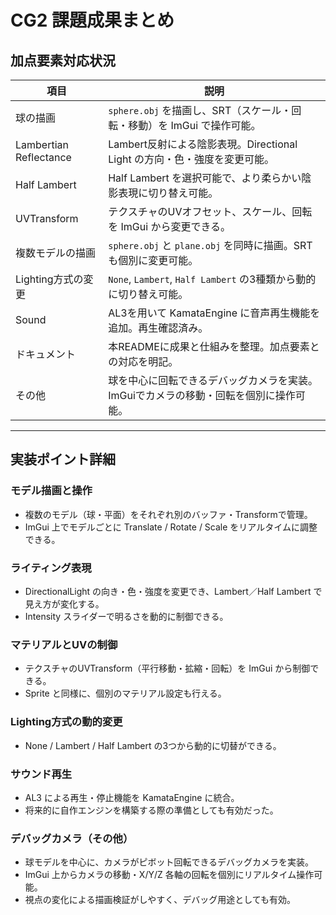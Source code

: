 # CG2 課題成果まとめ

## 加点要素対応状況

| 項目 | 説明 |
|------|------|
| 球の描画                | `sphere.obj` を描画し、SRT（スケール・回転・移動）を ImGui で操作可能。            |
| Lambertian Reflectance | Lambert反射による陰影表現。Directional Light の方向・色・強度を変更可能。          |
| Half Lambert           | Half Lambert を選択可能で、より柔らかい陰影表現に切り替え可能。                    |
| UVTransform            | テクスチャのUVオフセット、スケール、回転を ImGui から変更できる。                   |
| 複数モデルの描画         | `sphere.obj` と `plane.obj` を同時に描画。SRTも個別に変更可能。                  |
| Lighting方式の変更      | `None`, `Lambert`, `Half Lambert` の3種類から動的に切り替え可能。                |
| Sound                  | AL3を用いて KamataEngine に音声再生機能を追加。再生確認済み。                      |
| ドキュメント            | 本READMEに成果と仕組みを整理。加点要素との対応を明記。                             |
| その他                  | 球を中心に回転できるデバッグカメラを実装。ImGuiでカメラの移動・回転を個別に操作可能。 | 

---

## 実装ポイント詳細

### モデル描画と操作
- 複数のモデル（球・平面）をそれぞれ別のバッファ・Transformで管理。
- ImGui 上でモデルごとに Translate / Rotate / Scale をリアルタイムに調整できる。

### ライティング表現
- DirectionalLight の向き・色・強度を変更でき、Lambert／Half Lambert で見え方が変化する。
- Intensity スライダーで明るさを動的に制御できる。

### マテリアルとUVの制御
- テクスチャのUVTransform（平行移動・拡縮・回転）を ImGui から制御できる。
- Sprite と同様に、個別のマテリアル設定も行える。

### Lighting方式の動的変更
- None / Lambert / Half Lambert の3つから動的に切替ができる。

### サウンド再生
- AL3 による再生・停止機能を KamataEngine に統合。
- 将来的に自作エンジンを構築する際の準備としても有効だった。

### デバッグカメラ（その他）
- 球モデルを中心に、カメラがピボット回転できるデバッグカメラを実装。
- ImGui 上からカメラの移動・X/Y/Z 各軸の回転を個別にリアルタイム操作可能。
- 視点の変化による描画検証がしやすく、デバッグ用途としても有効。